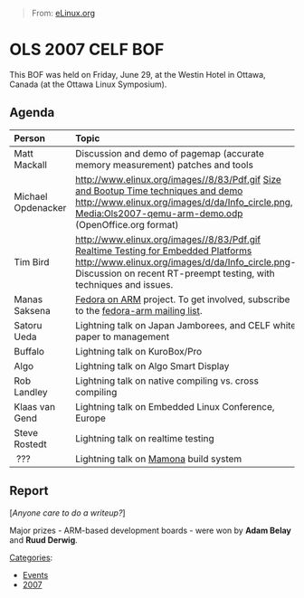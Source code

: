 > From: [eLinux.org](http://eLinux.org/OLS_2007_CELF_BOF "http://eLinux.org/OLS_2007_CELF_BOF")


# OLS 2007 CELF BOF



This BOF was held on Friday, June 29, at the Westin Hotel in Ottawa,
Canada (at the Ottawa Linux Symposium).

## Agenda

<table>
<thead>
<tr class="header">
<th align="left">Person</th>
<th align="left">Topic</th>
</tr>
</thead>
<tbody>
<tr class="odd">
<td align="left">Matt Mackall</td>
<td align="left">Discussion and demo of pagemap (accurate memory measurement) patches and tools</td>
</tr>
<tr class="even">
<td align="left">Michael Opdenacker</td>
<td align="left"><a href="http://www.elinux.org/images//8/83/Pdf.gif">http://www.elinux.org/images//8/83/Pdf.gif</a> <a href="http://elinux.org/images/c/cf/Ols2007-qemu-arm-demo.pdf" title="Ols2007-qemu-arm-demo.pdf">Size and Bootup Time techniques and demo</a> <a href="http://www.elinux.org/File:Ols2007-qemu-arm-demo.pdf">http://www.elinux.org/images/d/da/Info_circle.png</a>, <a href="http://elinux.org/images/8/88/Ols2007-qemu-arm-demo.odp" title="Ols2007-qemu-arm-demo.odp">Media:Ols2007-qemu-arm-demo.odp</a> (OpenOffice.org format)</td>
</tr>
<tr class="odd">
<td align="left">Tim Bird</td>
<td align="left"><a href="http://www.elinux.org/images//8/83/Pdf.gif">http://www.elinux.org/images//8/83/Pdf.gif</a> <a href="http://elinux.org/images/2/25/Realtime_Testing_for_embedded-2007-06-29.pdf" title="Realtime Testing for embedded-2007-06-29.pdf">Realtime Testing for Embedded Platforms</a> <a href="http://www.elinux.org/File:Realtime_Testing_for_embedded-2007-06-29.pdf">http://www.elinux.org/images/d/da/Info_circle.png</a>- Discussion on recent RT-preempt testing, with techniques and issues.</td>
</tr>
<tr class="even">
<td align="left">Manas Saksena</td>
<td align="left"><a href="http://fedoraproject.org/wiki/ARM">Fedora on ARM</a> project. To get involved, subscribe to the <a href="http://www.redhat.com/mailman/listinfo/fedora-arm">fedora-arm mailing list</a>.</td>
</tr>
<tr class="odd">
<td align="left">Satoru Ueda</td>
<td align="left">Lightning talk on Japan Jamborees, and CELF white paper to management</td>
</tr>
<tr class="even">
<td align="left">Buffalo</td>
<td align="left">Lightning talk on KuroBox/Pro</td>
</tr>
<tr class="odd">
<td align="left">Algo</td>
<td align="left">Lightning talk on Algo Smart Display</td>
</tr>
<tr class="even">
<td align="left">Rob Landley</td>
<td align="left">Lightning talk on native compiling vs. cross compiling</td>
</tr>
<tr class="odd">
<td align="left">Klaas van Gend</td>
<td align="left">Lightning talk on Embedded Linux Conference, Europe</td>
</tr>
<tr class="even">
<td align="left">Steve Rostedt</td>
<td align="left">Lightning talk on realtime testing</td>
</tr>
<tr class="odd">
<td align="left"> ???</td>
<td align="left">Lightning talk on <a href="http://osmtc.indt.org/projects/mamona">Mamona</a> build system</td>
</tr>
</tbody>
</table>

## Report

[*Anyone care to do a writeup?*]

Major prizes - ARM-based development boards - were won by **Adam Belay**
and **Ruud Derwig**.


[Categories](http://eLinux.org/Special:Categories "Special:Categories"):

-   [Events](http://eLinux.org/Category:Events "Category:Events")
-   [2007](http://eLinux.org/Category:2007 "Category:2007")

